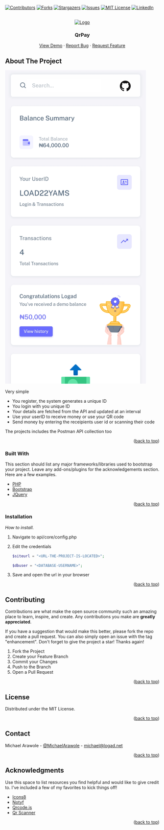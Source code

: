
<div id="top"></div>

<!-- PROJECT SHIELDS -->
<!--
*** I'm using markdown "reference style" links for readability.
*** Reference links are enclosed in brackets [ ] instead of parentheses ( ).
*** See the bottom of this document for the declaration of the reference variables
*** for contributors-url, forks-url, etc. This is an optional, concise syntax you may use.
*** https://www.markdownguide.org/basic-syntax/#reference-style-links
-->
[![Contributors][contributors-shield]][contributors-url]
[![Forks][forks-shield]][forks-url]
[![Stargazers][stars-shield]][stars-url]
[![Issues][issues-shield]][issues-url]
[![MIT License][license-shield]][license-url]
[![LinkedIn][linkedin-shield]][linkedin-url]



<!-- PROJECT LOGO -->
<br />
<div align="center">
  <a href="https://github.com/michael-arawole/qrpay">
    <img src="https://demo.logad.net/qrpay/assets/img/qrpay-logo.png" alt="Logo" width="auto" height="200">
  </a>

  <h3 align="center">QrPay</h3>

  <p align="center">
    <a href="https://demo.logad.net/qrpay">View Demo</a>
    ·
    <a href="https://github.com/michael-arawole/qrpay/issues">Report Bug</a>
    ·
    <a href="https://github.com/michael-arawole/qrpay/issues">Request Feature</a>
  </p>
</div>


<!-- ABOUT THE PROJECT -->
## About The Project

[![QrPay Screen Shot][product-screenshot]](https://demo.logad.net/qrpay)

Very simple
* You register, the system generates a unique ID
* You login with you unique ID
* Your details are fetched from the API and updated at an interval
* Use your userID to receive money or use your QR code
* Send money by entering the receipients user id or scanning their code

The projects includes the Postman API collection too
<p align="right">(<a href="#top">back to top</a>)</p>



### Built With

This section should list any major frameworks/libraries used to bootstrap your project. Leave any add-ons/plugins for the acknowledgements section. Here are a few examples.

* [PHP](https://php.net/)
* [Bootstrap](https://getbootstrap.com)
* [JQuery](https://jquery.com)

<p align="right">(<a href="#top">back to top</a>)</p>


### Installation

_How to install._

1. Navigate to api/core/config.php
2. Edit the credentials
   ```php
   $siteurl = "<URL-THE-PROJECT-IS-LOCATED>";
   ```
   
   ```php
   $dbuser = "<DATABASE-USERNAME>";
   ```
   
4. Save and open the url in your browser

<p align="right">(<a href="#top">back to top</a>)</p>


<!-- CONTRIBUTING -->
## Contributing

Contributions are what make the open source community such an amazing place to learn, inspire, and create. Any contributions you make are **greatly appreciated**.

If you have a suggestion that would make this better, please fork the repo and create a pull request. You can also simply open an issue with the tag "enhancement".
Don't forget to give the project a star! Thanks again!

1. Fork the Project
2. Create your Feature Branch
3. Commit your Changes
4. Push to the Branch
5. Open a Pull Request

<p align="right">(<a href="#top">back to top</a>)</p>



<!-- LICENSE -->
## License

Distributed under the MIT License.

<p align="right">(<a href="#top">back to top</a>)</p>



<!-- CONTACT -->
## Contact
Michael Arawole - [@MichaelArawole](https://twitter.com/michaelarawole) - michael@logad.net

<p align="right">(<a href="#top">back to top</a>)</p>



<!-- ACKNOWLEDGMENTS -->
## Acknowledgments

Use this space to list resources you find helpful and would like to give credit to. I've included a few of my favorites to kick things off!

* [Icons8](https://icons8.com)
* [Notyf](https://github.com/caroso1222/notyf)
* [Qrcode.js](https://github.com/davidshimjs/qrcodejs)
* [Qr Scanner](https://github.com/nimiq/qr-scanner)
<p align="right">(<a href="#top">back to top</a>)</p>

<!-- MARKDOWN LINKS & IMAGES -->
<!-- https://www.markdownguide.org/basic-syntax/#reference-style-links -->
[contributors-shield]: https://img.shields.io/github/contributors/michael-arawole/qrpay.svg?style=for-the-badge
[contributors-url]: https://https://github.com/michael-arawole/qrpay/graphs/contributors
[forks-shield]: https://img.shields.io/github/forks/michael-arawole/qrpay.svg?style=for-the-badge
[forks-url]: https://github.com/michael-arawole/qrpay/network/members
[stars-shield]: https://img.shields.io/github/stars/michael-arawole/qrpay.svg?style=for-the-badge
[stars-url]: https://github.com/michael-arawole/qrpay/stargazers
[issues-shield]: https://img.shields.io/github/issues/michael-arawole/qrpay.svg?style=for-the-badge
[issues-url]: https://github.com/michael-arawole/qrpay/issues
[license-shield]: https://img.shields.io/github/license/michael-arawole/qrpay.svg?style=for-the-badge
[license-url]: https://github.com/michael-arawole/qrpay/blob/master/LICENSE.txt
[linkedin-shield]: https://img.shields.io/badge/-LinkedIn-black.svg?style=for-the-badge&logo=linkedin&colorB=555
[linkedin-url]: https://linkedin.com/in/michaelarawole/
[product-screenshot]: screenshot.jpg
